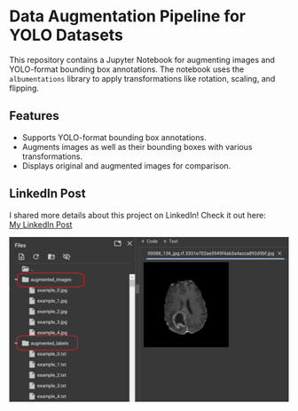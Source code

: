# Data Augmentation Pipeline for YOLO Datasets

This repository contains a Jupyter Notebook for augmenting images and YOLO-format bounding box annotations. The notebook uses the `albumentations` library to apply transformations like rotation, scaling, and flipping.

## Features
- Supports YOLO-format bounding box annotations.
- Augments images as well as their bounding boxes with various transformations.
- Displays original and augmented images for comparison.


## LinkedIn Post

I shared more details about this project on LinkedIn! Check it out here:  
[My LinkedIn Post](https://www.linkedin.com/posts/mirza-riyasat-ali_machinelearning-objectdetection-dataaugmentation-activity-7286739494609846272-ckmd?utm_source=social_share_send&utm_medium=member_desktop_web)

![Image](Screen.png)



